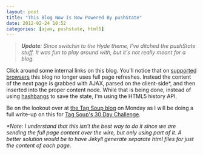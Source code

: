 ```yaml
---
layout: post
title: "This Blog Now Is Now Powered By pushState"
date: 2012-02-24 10:52
categories: [ajax, pushstate, html5]
---
```


> *__Update__: Since switchin to the Hyde theme, I've ditched the pushState stuff. It was fun to play around with, but it's not really meant for a blog.*

Click around some internal links on this blog. You'll notice that on [supported browsers](http://caniuse.com/#search=history) this blog no longer uses full page refreshes. Instead the content of the next page is grabbed with AJAX, parsed on the client-side*, and then inserted into the proper content node. While that is being done, instead of using [hashbangs](http://danwebb.net/2011/5/28/it-is-about-the-hashbangs) to save the state, I'm using the HTML5 history API.

Be on the lookout over at [the Tag Soup blog](http://tagsoup.github.com/) on Monday as I will be doing a full write-up on this for [Tag Soup's 30 Day Challenge](http://tagsoup.github.io/blog/2012/02/27/day-4-drunk-and-pushing-state/).

_*Note: I understand that this isn't the best way to do it since we are sending the full page content over the wire, but only using part of it. A better solution would be to have Jekyll generate separate html files for just the content of each page._

